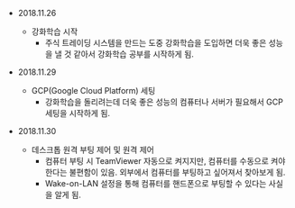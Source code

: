 * 2018.11.26
    * 강화학습 시작
        * 주식 트레이딩 시스템을 만드는 도중 강화학습을 도입하면 더욱 좋은 성능을 낼 것 같아서 강화학습 공부를 시작하게 됨.

* 2018.11.29
    * GCP(Google Cloud Platform) 세팅
        * 강화학습을 돌리려는데 더욱 좋은 성능의 컴퓨터나 서버가 필요해서 GCP 세팅을 시작하게 됨.

* 2018.11.30
    * 데스크톱 원격 부팅 제어 및 원격 제어
        * 컴퓨터 부팅 시 TeamViewer 자동으로 켜지지만, 컴퓨터를 수동으로 켜야한다는 불편함이 있음.
          외부에서 컴퓨터를 부팅하고 싶어져서 찾아보게 됨.
        * Wake-on-LAN 설정을 통해 컴퓨터를 핸드폰으로 부팅할 수 있다는 사실을 알게 됨.
    